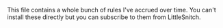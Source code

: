 This file contains a whole bunch of rules I've accrued over time.  You can't install these directly but you can subscribe to them from LittleSnitch.